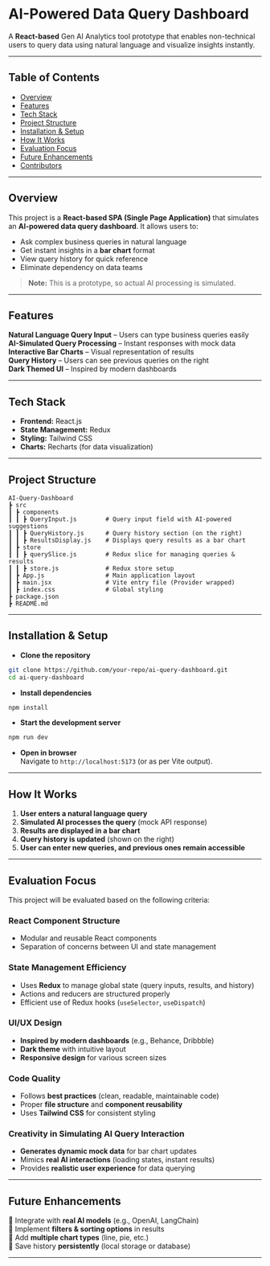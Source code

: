 # AI-Powered Data Query Dashboard  
 A **React-based** Gen AI Analytics tool prototype that enables non-technical users to query data using natural language and visualize insights instantly.

---

## Table of Contents  
- [Overview](#-overview)  
- [Features](#-features)  
- [Tech Stack](#-tech-stack)  
- [Project Structure](#-project-structure)  
- [Installation & Setup](#-installation--setup)  
- [How It Works](#-how-it-works)  
- [Evaluation Focus](#-evaluation-focus)  
- [Future Enhancements](#-future-enhancements)  
- [Contributors](#-contributors)  

---

## Overview  
This project is a **React-based SPA (Single Page Application)** that simulates an **AI-powered data query dashboard**. It allows users to:  
- Ask complex business queries in natural language  
- Get instant insights in a **bar chart** format  
- View query history for quick reference  
- Eliminate dependency on data teams  

> **Note:** This is a prototype, so actual AI processing is simulated.

---

## Features  
**Natural Language Query Input** – Users can type business queries easily  
**AI-Simulated Query Processing** – Instant responses with mock data  
**Interactive Bar Charts** – Visual representation of results  
**Query History** – Users can see previous queries on the right  
**Dark Themed UI** – Inspired by modern dashboards  

---

## Tech Stack  
- **Frontend:** React.js  
- **State Management:** Redux  
- **Styling:** Tailwind CSS  
- **Charts:** Recharts (for data visualization)  

---

## Project Structure  
```
AI-Query-Dashboard
┣ src
┃ ┣ components
┃ ┃ ┣ QueryInput.js        # Query input field with AI-powered suggestions
┃ ┃ ┣ QueryHistory.js      # Query history section (on the right)
┃ ┃ ┣ ResultsDisplay.js    # Displays query results as a bar chart
┃ ┣ store
┃ ┃ ┣ querySlice.js        # Redux slice for managing queries & results
┃ ┃ ┣ store.js             # Redux store setup
┃ ┣ App.js                 # Main application layout
┃ ┣ main.jsx               # Vite entry file (Provider wrapped)
┃ ┣ index.css              # Global styling
┣ package.json
┣ README.md
```

---

## Installation & Setup  
- **Clone the repository**  
```bash
git clone https://github.com/your-repo/ai-query-dashboard.git
cd ai-query-dashboard
```
- **Install dependencies**  
```bash
npm install
```
- **Start the development server**  
```bash
npm run dev
```
- **Open in browser**  
Navigate to `http://localhost:5173` (or as per Vite output).

---

## How It Works  
1. **User enters a natural language query**  
2. **Simulated AI processes the query** (mock API response)  
3. **Results are displayed in a bar chart**  
4. **Query history is updated** (shown on the right)  
5. **User can enter new queries, and previous ones remain accessible**  

---

## Evaluation Focus  
This project will be evaluated based on the following criteria:

### React Component Structure  
- Modular and reusable React components  
- Separation of concerns between UI and state management  

### State Management Efficiency  
- Uses **Redux** to manage global state (query inputs, results, and history)  
- Actions and reducers are structured properly  
- Efficient use of Redux hooks (`useSelector`, `useDispatch`)  

### UI/UX Design  
- **Inspired by modern dashboards** (e.g., Behance, Dribbble)  
- **Dark theme** with intuitive layout  
- **Responsive design** for various screen sizes  

### Code Quality  
- Follows **best practices** (clean, readable, maintainable code)  
- Proper **file structure** and **component reusability**  
- Uses **Tailwind CSS** for consistent styling  

### Creativity in Simulating AI Query Interaction  
- **Generates dynamic mock data** for bar chart updates  
- Mimics **real AI interactions** (loading states, instant results)  
- Provides **realistic user experience** for data querying  

---

## Future Enhancements  
🔹 Integrate with **real AI models** (e.g., OpenAI, LangChain)  
🔹 Implement **filters & sorting options** in results  
🔹 Add **multiple chart types** (line, pie, etc.)  
🔹 Save history **persistently** (local storage or database)  

---

